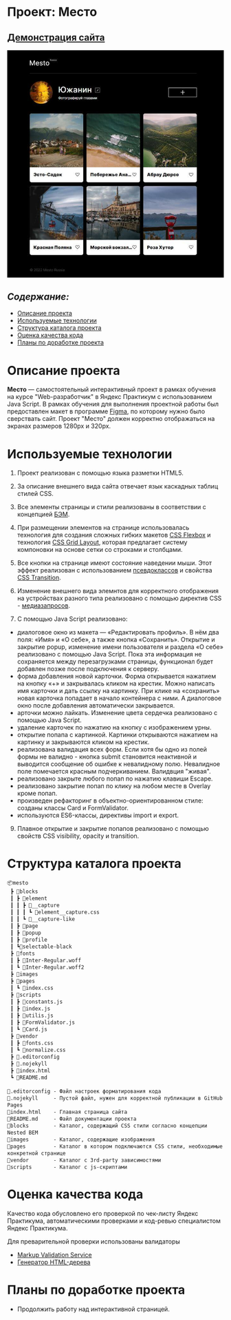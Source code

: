 # Проект: Место

## [Демонстрация сайта](https://marusillda.github.io/mesto/)

![Превью проекта](./images/preview.jpg)

## ***Содержание:***
- [Описание проекта](#Description)
- [Используемые технологии](#Technologies)
- [Структура каталога проекта](#ProjectStructure)
- [Оценка качества кода](#Quality)
- [Планы по доработке проекта](#Planes)


# Описание проекта <a name="Description"></a>

**Место** — самостоятельный интерактивный проект в рамках обучения на курсе "Web-разработчик" в Яндекс Практикум с использованием Java Script. В рамках обучения для выполнения проектной работы был предоставлен макет в программе [Figma](https://www.figma.com/file/2cn9N9jSkmxD84oJik7xL7/JavaScript.-Sprint-4?node-id=0%3A1), по которому нужно было сверствать сайт.
Проект "Место" должен корректно отображаться на экранах размеров 1280px и 320px.


# Используемые технологии <a name="Technologies"></a>

1. Проект реализован с помощью языка разметки HTML5.

2. За описание внешнего вида сайта отвечает язык каскадных таблиц стилей CSS.

3. Все элементы страницы и стили реализованы в соответствии с концепцией [БЭМ](https://ru.bem.info/methodology/quick-start/).

4. При размещении элементов на странице использовалась технология для создания сложных гибких макетов [CSS Flexbox](https://doka.guide/css/flexbox-guide/) и технология [CSS Grid Layout](https://doka.guide/css/flexbox-guide/), которая предлагает систему компоновки на основе сетки со строками и столбцами.

5. Все кнопки на странице имеют состояние наведении мыши. Этот эффект реализован с использованием [псевдоклассов](https://doka.guide/css/pseudoclasses/) и свойства [CSS Transition](https://doka.guide/css/transition/).

7. Изменение внешнего вида элемнтов для корректного отображения на устройствах разного типа реализовано с помощью директив CSS - [медиазапросов](https://doka.guide/css/media/).

8. С помощью Java Script реализовано:
 - диалоговое окно из макета — «Редактировать профиль». В нём два поля: «Имя» и «О себе», а также кнопка «Сохранить». Открытие и закрытие popup, изменение имени пользователя и раздела «О себе» реализовано с помощью Java Script. Пока эта информация не сохраняется между перезагрузками страницы, функционал будет добавлен позже после подключения к серверу.
 - форма добавления новой карточки. Форма открывается нажатием на кнопку «+» и закрывалась кликом на крестик. Можно написать имя карточки и дать ссылку на картинку. При клике на «сохранить» новая карточка попадает в начало контейнера с ними. А диалоговое окно после добавления автоматически закрывается.
 - арточки можно лайкать. Изменение цвета сердечка реализовано с помощью Java Script.
 - удаление карточек по нажатию на кнопку с изображением урны.
 - открытие попапа с картинкой. Картинки открываются нажатием на картинку и закрываются кликом на крестик.
 - реализована валидация всех форм. Если хотя бы одно из полей формы не валидно - кнопка submit становится неактивной и выводится сообщение об ошибке к невалидному полю. Невалидное поле помечается красным подчеркиванием. Валидвция "живая".
 - реализовано закрыте любого попап по нажатию клавиши Escape.
 - реализовано закрытие попап по клику на любом месте в Overlay кроме попап.
 - произведен рефакторинг в объектно-ориентированном стиле: созданы классы Card и FormValidator.
 - используются ES6-классы, директивы import и  export.

9. Плавное открытие и закрытие попапов реализовано с помощью свойств СSS visibility, opacity и transition.

# Структура каталога проекта <a name="ProjectStructure"></a>

```
📦mesto
 ┣ 📂blocks
 ┃ ┣ 📂element
 ┃ ┃ ┣ 📂__capture
 ┃ ┃ ┃ ┗ 📜element__capture.css
 ┃ ┃ ┗ 📂__capture-like
 ┃ ┣ 📂page
 ┃ ┣ 📂popup
 ┃ ┣ 📂profile
 ┃ ┗📂selectable-black
 ┣ 📂fonts
 ┃ ┣ 📜Inter-Regular.woff
 ┃ ┗ 📜Inter-Regular.woff2
 ┣ 📂images
 ┣ 📂pages
 ┃ ┗ 📜index.css
 ┣ 📂scripts
 ┃ ┣ 📜constants.js
 ┃ ┣ 📜index.js
 ┃ ┣ 📜utilis.js
 ┃ ┣ 📜FormValidator.js
 ┃ ┗ 📜Card.js
 ┣ 📂vendor
 ┃ ┣ 📜fonts.css
 ┃ ┗ 📜normalize.css
 ┣ 📜.editorconfig
 ┣ 📜.nojekyll
 ┣ 📜index.html
 ┗ 📜README.md

📜.editorconfig - Файл настроек форматирования кода
📜.nojekyll     - Пустой файл, нужен для корректной публикации в GitHub Pages
📜index.html    - Главная страница сайта
📜README.md     - Файл документации проекта
📂blocks        - Каталог, содержащий CSS стили согласно концепции Nested BEM
📂images        - Каталог, содержащие изображения
📂pages         - Каталог в котором подключаются CSS стили, необходимые конкретной странице
📂vendor        - Каталог с 3rd-party зависимостями
📂scripts       - Каталог с js-скриптами
```
# Оценка качества кода <a name="Quality"></a>
Качество кода обусловлено его проверкой по чек-листу Яндекс Практикума, автоматическими проверками и код-ревью специалистом Яндекс Практикума.

Для преварительной проверки использованы валидаторы
- [Markup Validation Service](https://validator.w3.org/#validate_by_uri)
- [Генератор HTML-дерева](https://yoksel.github.io/html-tree/)

# Планы по доработке проекта <a name="Planes"></a>
- Продолжить работу над интерактивной страницей.

